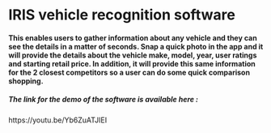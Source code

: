 <h1>IRIS vehicle recognition software</h1>

<h4>This enables users to gather information about any vehicle and they can see the details in a matter of seconds.
Snap a quick photo in the app and it will provide the details about the vehicle make, model,
year, user ratings and starting retail price. In addition, it will provide this same information for
the 2 closest competitors so a user can do some quick comparison shopping.</h4>

<h5>The link for the demo of the software is available here :</h5>
https://youtu.be/Yb6ZuATJIEI
